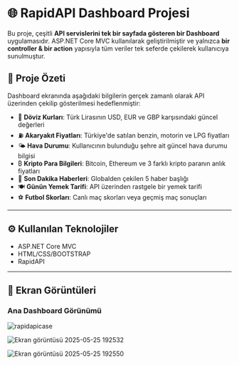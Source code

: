 # 🌐 RapidAPI Dashboard Projesi

Bu proje, çeşitli **API servislerini tek bir sayfada gösteren bir Dashboard** uygulamasıdır. ASP.NET Core MVC kullanılarak geliştirilmiştir ve yalnızca **bir controller & bir action** yapısıyla tüm veriler tek seferde çekilerek kullanıcıya sunulmuştur.

## 🎯 Proje Özeti

Dashboard ekranında aşağıdaki bilgilerin gerçek zamanlı olarak API üzerinden çekilip gösterilmesi hedeflenmiştir:

- 💱 **Döviz Kurları**: Türk Lirasının USD, EUR ve GBP karşısındaki güncel değerleri
- ⛽ **Akaryakıt Fiyatları**: Türkiye'de satılan benzin, motorin ve LPG fiyatları
- 🌤️ **Hava Durumu**: Kullanıcının bulunduğu şehre ait güncel hava durumu bilgisi
-   ₿  **Kripto Para Bilgileri**: Bitcoin, Ethereum ve 3 farklı kripto paranın anlık fiyatları
- 📰 **Son Dakika Haberleri**: Globalden çekilen 5 haber başlığı 
- 🍽️ **Günün Yemek Tarifi**: API üzerinden rastgele bir yemek tarifi
- ⚽ **Futbol Skorları**: Canlı maç skorları veya geçmiş maç sonuçları

---


## ⚙️ Kullanılan Teknolojiler

- ASP.NET Core MVC
- HTML/CSS/BOOTSTRAP
- RapidAPI

---

## 📸 Ekran Görüntüleri

### Ana Dashboard Görünümü
![rapidapicase](https://github.com/user-attachments/assets/d8f9343a-6347-40bc-b80c-5a13c3692263)

![Ekran görüntüsü 2025-05-25 192532](https://github.com/user-attachments/assets/9d1df4ed-106f-4917-aa81-8dc6d301c73e)

![Ekran görüntüsü 2025-05-25 192550](https://github.com/user-attachments/assets/1d9eaf4d-eb8d-4761-b387-c1875fdf4d48)


